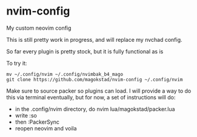 # nvim-config

My custom neovim config

This is still pretty work in progress, 
and will replace my nvchad config.

So far every plugin is pretty stock, 
but it is fully functional as is

To try it: 
```
mv ~/.config/nvim ~/.config/nvimbak_b4_mago
git clone https://github.com/magokstad/nvim-config ~/.config/nvim
```

Make sure to source packer so plugins can load.
I will provide a way to do this via terminal eventually, 
but for now, a set of instructions will do:

- in the .config/nvim directory, do nvim lua/magokstad/packer.lua
- write :so
- then :PackerSync
- reopen neovim and voila
